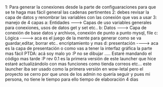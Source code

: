 1: Para generar la conexiones desde la parte de configuaraciones para que se te haga mas fácil general las cadenas pertinentes 
2: debes revisar la capa de datos y renombrar las variables con las conexión que vas a usar 
3: manejo de 4 capas 
a: Entidades ---> Capas de uso variables generales para conexiones, usos de datos get y set etc..
b: Datos ---> Capa de conexión de base datos y archivos, conexión de punto a punto mysql, file
c: Lógica ----> aca es el juego de la mente para generar como se va guardar,editar, borrar etc.. encriptamiento y mas
d: presentación ----> aca es la capa de presentación o como vas a tener la interfaz gráfica la parte mas fácil PTDA: acá soy malo yo :P no se dibujar .....
Estaré mandando el código mas tarde :P rev 0.1 es la primera versión de este launcher que hice estaré actualizándolo con mas funciones como tienda correos etc...
este launcher iba ser usado como la primera versión en wow-letal pero el proyecto se cerro por que unos de los admin no quería seguir y pues mi persona, no tiene le tiempo para ello
tiempo de elaboración 4 dias
